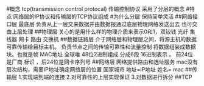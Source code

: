 #概念
tcp(transmission control protocal) 传输控制协议
采用了分层的概念
#特点
网络层的IP协议和传输层的TCP协议组成
#为什么分层
保持简单灵活
##网络接口层
最底层
负责从上一层交来数据并由数据报通过底层物理网络发送出去
也可交由上层处理
##物理层
关心的是用什么样的物理介质来表示0和1，双铰钱 光纤
集线器 网卡 路由 交换机
##数据链路层
介于网络层和物理层之间，将源主机的数据可靠传输给目标主机。
负责节点之间的传输可靠性和流量控制
将数据组装成数据块。也就是帧
MAC地址 全球唯
48位2进制组成 分成6段 16进制表示 。
前24位是厂商 标识 ，后24位是网卡序列号
##网络层
网络提供路由和选址服务
mac没有层次结构，需要IP地址确定网络层的位置
国家城市 地址=IP地址
姓名= mac
##传输层
1.实现端到端的连接
2.对可靠性的上层实现保证
3.对数据进行拆分
##TCP







